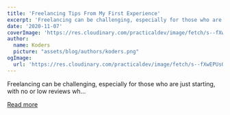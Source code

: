 ```yaml
---
title: 'Freelancing Tips From My First Experience'
excerpt: 'Freelancing can be challenging, especially for those who are just starting, with no or low reviews wh...'
date: '2020-11-07'
coverImage: 'https://res.cloudinary.com/practicaldev/image/fetch/s--fXwEPUsO--/c_imagga_scale,f_auto,fl_progressive,h_420,q_auto,w_1000/https://dev-to-uploads.s3.amazonaws.com/i/wjz3a2431rom1ndfif6r.PNG'
author:
  name: Koders
  picture: "assets/blog/authors/koders.png"
ogImage:
  url: 'https://res.cloudinary.com/practicaldev/image/fetch/s--fXwEPUsO--/c_imagga_scale,f_auto,fl_progressive,h_420,q_auto,w_1000/https://dev-to-uploads.s3.amazonaws.com/i/wjz3a2431rom1ndfif6r.PNG'
---
```


Freelancing can be challenging, especially for those who are just starting, with no or low reviews wh...

[Read more](https://dev.to/dejanmt/freelancing-tips-from-my-first-experience-2en1)

